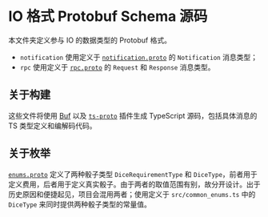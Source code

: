 # IO 格式 Protobuf Schema 源码

本文件夹定义参与 IO 的数据类型的 Protobuf 格式。

- `notification` 使用定义于 [`notification.proto`](./notification.proto) 的 `Notification` 消息类型；
- `rpc` 使用定义于 [`rpc.proto`](./rpc.proto) 的 `Request` 和 `Response` 消息类型。

## 关于构建

这些文件将使用 [Buf](https://buf.build) 以及 [`ts-proto`](https://github.com/stephenh/ts-proto) 插件生成 TypeScript 源码，包括具体消息的 TS 类型定义和编解码代码。

## 关于枚举

[`enums.proto`](./enums.proto) 定义了两种骰子类型 `DiceRequirementType` 和 `DiceType`，前者用于定义费用，后者用于定义真实骰子。由于两者的取值范围有别，故分开设计。出于历史原因和便捷起见，项目会混用两者；使用定义于 `src/common_enums.ts` 中的 `DiceType` 来同时提供两种骰子类型的常量值。
